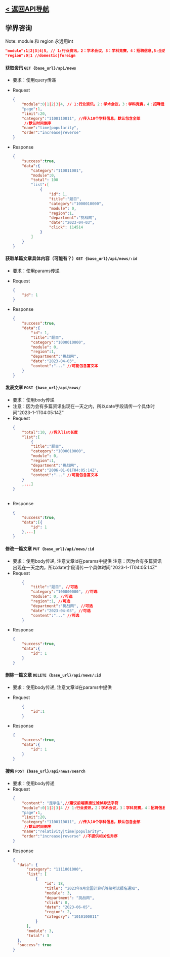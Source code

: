 ## [< 返回API导航](../API.md)

## 学界咨询

Note: module 和 region 永远用int 
```json
"module":1|2|3|4|5, // 1:行业资讯，2：学术会议，3：学科竞赛，4：招聘信息,5:全选  仅支持单值传递
"region":0|1 //domestic|foreign
```
#### 获取资讯 `GET {base_url}/api/news`
- 要求：使用query传递

- Request
    ```json
    {
        "module":0|1|2|3|4, // 1:行业资讯，2：学术会议，3：学科竞赛，4：招聘信息,5:全选  仅支持单值传递
        "page":1,
        "limit":20,
        "category":"1100110011", //传入10个学科信息，默认包含全部
         //默认时间倒序
        "name":"time|popularity", 
        "order":"increase|reverse"
    }
    ```
- Response
    ```json
    {
        "success":true,
        "data":{
            "category":"110011001",
            "module":0,
            "total": 100
            "list":[
                {
                    "id": 1,
                    "title":"题目",
                    "category":"1000010000",
                    "module": 0,
                    "region":1,
                    "department":"挑战网",
                    "date":"2023-04-03",
                    "click": 114514
                }
            ]
        }
    }
    ```
#### 获取单篇文章具体内容（可能有？）`GET {base_url}/api/news/:id`
- 要求：使用params传递

- Request
    ```json
    {
        "id": 1
    }
    ```
- Response
    ```json
    {
        "success":true,
        "data":{
            "id": 1,
            "title":"题目",
            "category":"1000010000",
            "module": 0,
            "region":1,
            "department":"挑战网",
            "date":"2023-04-03",
            "content":"..." //可能包含富文本
        }
    }
    ```
#### 发表文章 `POST {base_url}/api/news/`
- 要求：使用body传递
- 注意：因为会有多篇资讯出现在一天之内，所以date字段请传一个具体时间”2023-1-1T04:05:14Z“
- Request
    ```json
    {
        "total":10, //传入list长度
        "list":[
            {
            "title":"题目",
            "category":"1000010000",
            "module": 0,
            "region":1,
            "department":"挑战网",
            "date":"2006-01-01T04:05:14Z",
            "content":"..." //可能包含富文本
        }
        ,...]
    }
        
    ```
- Response
    ```json
    {
        "success":true,
        "data":[{
            "id": 1
        },...]
    }
    ```

#### 修改一篇文章 `PUT {base_url}/api/news/:id`
- 要求：使用body传递, 注意文章id在params中提供
  注意：因为会有多篇资讯出现在一天之内，所以date字段请传一个具体时间”2023-1-1T04:05:14Z“
- Request
    ```json
        {
            "title":"题目", //可选
            "category":"100000000", //可选
            "module": 0, //可选
            "region":1, //可选
            "department":"挑战网", //可选
            "date":"2023-04-03", //可选
            "content":"..." //可选
        }
    ```
- Response
    ```json
    {
        "success":true,
        "data":{
            "id": 1
        }
    }
    ```

#### 删除一篇文章 `DELETE {base_url}/api/news/:id`
- 要求：使用body传递, 注意文章id在params中提供

- Request
    ```json
        {
            "id":1
        }
    ```
- Response
    ```json
    {
        "success":true,
        "data":{
            "id": 1
        }
    }
    ```

#### 搜索 `POST {base_url}/api/news/search`
- 要求：使用body传递
- Request
    ```json
    {
        "content": "是学生",//建议前端直接过滤掉非法字符
        "module":0|1|2|3|4 // 1:行业资讯，2：学术会议，3：学科竞赛，4：招聘信息,5:全选 
        "page":1,
        "limit":20,
        "category":"1100110011", //传入10个学科信息，默认包含全部
         //默认时间倒序
        "name":"relativity|time|popularity",   
        "order":"increase|reverse" //不提供相关性升序
    }
  ```
- Response
  ```json
  {
    "data": {
        "category": "1111001000",
        "list": [
            {
                "id": 18,
                "title": "2023年9月全国计算机等级考试报名通知",
                "module": 3,
                "department": "挑战网",
                "click": 0,
                "date": "2023-06-05",
                "region": 2,
                "category": "1010100011"
            }
        ],
        "module": 3,
        "total": 3
    },
    "success": true
  }
  ```